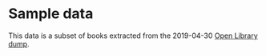 # Sample data

This data is a subset of books extracted from the 2019-04-30 [Open Library](https://openlibrary.org/) [dump](https://openlibrary.org/developers/dumps).
